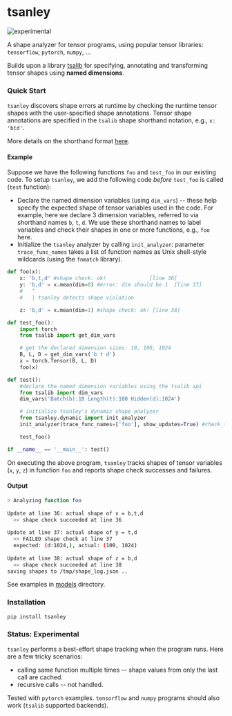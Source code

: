 # tsanley
![experimental](https://img.shields.io/badge/stability-experimental-orange.svg)

A shape analyzer for tensor programs, using popular tensor libraries: `tensorflow`, `pytorch`, `numpy`, ...

Builds upon a library [tsalib](https://github.com/ofnote/tsalib) for specifying, annotating and transforming tensor shapes using **named dimensions**.

### Quick Start

`tsanley` discovers shape errors at runtime by checking the runtime tensor shapes with the user-specified shape annotations. Tensor shape annotations are specified in the `tsalib` shape shorthand notation, e.g., `x: 'btd'`.

More details on the shorthand format [here](https://github.com/ofnote/tsalib/blob/master/notebooks/shorthand.md).

#### Example

Suppose we have the following functions `foo` and `test_foo` in our existing code. To setup `tsanley`, we add the following code *before* `test_foo` is called (`test` function):

- Declare the named dimension variables (using `dim_vars`) -- these help specify the expected shape of tensor variables used in the code. For example, here we declare 3 dimension variables, referred to via shorthand names `b`, `t`, `d`. We use these shorthand names to label variables and check their shapes in one or more functions, e.g., `foo` here.
- Initialize the `tsanley` analyzer by calling `init_analyzer`: parameter `trace_func_names` takes a list of function names as Unix shell-style wildcards (using the `fnmatch` library).

```python
def foo(x):
    x: 'b,t,d' #shape check: ok!              [line 36]
    y: 'b,d' = x.mean(dim=0) #error: dim should be 1  [line 37]
    #   ^ 
    #   | tsanley detects shape violation

    z: 'b,d' = x.mean(dim=1) #shape check: ok! [line 38]

def test_foo():
    import torch
    from tsalib import get_dim_vars

    # get the declared dimension sizes: 10, 100, 1024
    B, L, D = get_dim_vars('b t d') 
    x = torch.Tensor(B, L, D)
    foo(x)

def test():
    #declare the named dimension variables using the tsalib api
    from tsalib import dim_vars
    dim_vars('Batch(b):10 Length(t):100 Hidden(d):1024')

    # initialize tsanley's dynamic shape analyzer
    from tsanley.dynamic import init_analyzer
    init_analyzer(trace_func_names=['foo'], show_updates=True) #check_tsa=True, debug=False

    test_foo()

if __name__ == '__main__': test()
```

On executing the above program, `tsanley` tracks shapes of tensor variables (`x`, `y`, `z`) in function `foo` and reports shape check successes and failures.

#### Output

```bash
> Analyzing function foo 
  
Update at line 36: actual shape of x = b,t,d 
  >> shape check succeeded at line 36 
  
Update at line 37: actual shape of y = t,d 
  >> FAILED shape check at line 37 
  expected: (d:1024,), actual: (100, 1024) 
  
Update at line 38: actual shape of z = b,d 
  >> shape check succeeded at line 38 
saving shapes to /tmp/shape_log.json ..
```


See examples in [models](models/) directory.

### Installation

```
pip install tsanley
```

### Status: Experimental

`tsanley` performs a best-effort shape tracking when the program runs. Here are a few tricky scenarios:

- calling same function multiple times -- shape values from only the last call are cached.
- recursive calls -- not handled.

Tested with `pytorch` examples. `tensorflow` and `numpy` programs should also work (`tsalib` supported backends).